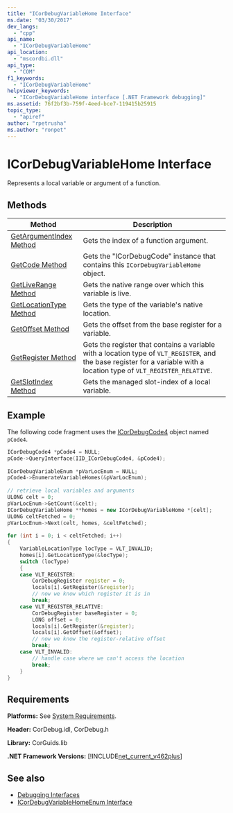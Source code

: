 ```yaml
---
title: "ICorDebugVariableHome Interface"
ms.date: "03/30/2017"
dev_langs: 
  - "cpp"
api_name: 
  - "ICorDebugVariableHome"
api_location: 
  - "mscordbi.dll"
api_type: 
  - "COM"
f1_keywords: 
  - "ICorDebugVariableHome"
helpviewer_keywords: 
  - "ICorDebugVariableHome interface [.NET Framework debugging]"
ms.assetid: 76f2bf3b-759f-4eed-bce7-119415b25915
topic_type: 
  - "apiref"
author: "rpetrusha"
ms.author: "ronpet"
---
```

# ICorDebugVariableHome Interface
Represents a local variable or argument of a function.  
  
## Methods  
  
|Method|Description|  
|------------|-----------------|  
|[GetArgumentIndex Method](../../../../docs/framework/unmanaged-api/debugging/icordebugvariablehome-getargumentindex-method.md)|Gets the index of a function argument.|  
|[GetCode Method](../../../../docs/framework/unmanaged-api/debugging/icordebugvariablehome-getcode-method.md)|Gets the "ICorDebugCode" instance that contains this `ICorDebugVariableHome` object.|  
|[GetLiveRange Method](../../../../docs/framework/unmanaged-api/debugging/icordebugvariablehome-getliverange-method.md)|Gets the native range over which this variable is live.|  
|[GetLocationType Method](../../../../docs/framework/unmanaged-api/debugging/icordebugvariablehome-getlocationtype-method.md)|Gets the type of the variable's native location.|  
|[GetOffset Method](../../../../docs/framework/unmanaged-api/debugging/icordebugvariablehome-getoffset-method.md)|Gets the offset from the base register for a variable.|  
|[GetRegister Method](../../../../docs/framework/unmanaged-api/debugging/icordebugvariablehome-getregister-method.md)|Gets the register that contains a variable with a location type of `VLT_REGISTER`, and the base register for a variable with a location type of `VLT_REGISTER_RELATIVE`.|  
|[GetSlotIndex Method](../../../../docs/framework/unmanaged-api/debugging/icordebugvariablehome-getslotindex-method.md)|Gets the managed slot-index of a local variable.|  
  
## Example  
 The following code fragment uses the [ICorDebugCode4](../../../../docs/framework/unmanaged-api/debugging/icordebugcode4-interface.md) object named `pCode4`.  
  
```cpp  
ICorDebugCode4 *pCode4 = NULL;  
pCode->QueryInterface(IID_ICorDebugCode4, &pCode4);  
  
ICorDebugVariableEnum *pVarLocEnum = NULL;  
pCode4->EnumerateVariableHomes(&pVarLocEnum);  
  
// retrieve local variables and arguments  
ULONG celt = 0;  
pVarLocEnum->GetCount(&celt);  
ICorDebugVariableHome **homes = new ICorDebugVariableHome *[celt];  
ULONG celtFetched = 0;  
pVarLocEnum->Next(celt, homes, &celtFetched);  
  
for (int i = 0; i < celtFetched; i++)  
{  
    VariableLocationType locType = VLT_INVALID;  
    homes[i].GetLocationType(&locType);  
    switch (locType)  
    {  
    case VLT_REGISTER:  
        CorDebugRegister register = 0;  
        locals[i].GetRegister(&register);  
        // now we know which register it is in  
        break;  
    case VLT_REGISTER_RELATIVE:  
        CorDebugRegister baseRegister = 0;  
        LONG offset = 0;  
        locals[i].GetRegister(&register);  
        locals[i].GetOffset(&offset);  
        // now we know the register-relative offset  
        break;  
    case VLT_INVALID:  
        // handle case where we can't access the location  
        break;  
    }  
}  
```  
  
## Requirements  
 **Platforms:** See [System Requirements](../../../../docs/framework/get-started/system-requirements.md).  
  
 **Header:** CorDebug.idl, CorDebug.h  
  
 **Library:** CorGuids.lib  
  
 **.NET Framework Versions:** [!INCLUDE[net_current_v462plus](../../../../includes/net-current-v462plus-md.md)]  
  
## See also
- [Debugging Interfaces](../../../../docs/framework/unmanaged-api/debugging/debugging-interfaces.md)
- [ICorDebugVariableHomeEnum Interface](../../../../docs/framework/unmanaged-api/debugging/icordebugvariablehomeenum-interface.md)

